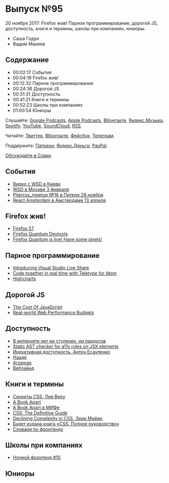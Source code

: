# Выпуск №95

20 ноября 2017: Firefox жив! Парное программирование, дорогой JS, доступность, книги и термины, школы при компаниях, юниоры.

- Саша Годун
- Вадим Макеев

## Содержание

- 00:02:17 События
- 00:04:19 Firefox жив!
- 00:12:32 Парное программирование
- 00:24:36 Дорогой JS
- 00:31:31 Доступность
- 00:41:21 Книги и термины
- 00:52:23 Школы при компаниях
- 01:00:54 Юниоры

Слушайте: [Google Podcasts](https://podcasts.google.com/?feed=aHR0cHM6Ly93ZWItc3RhbmRhcmRzLnJ1L3BvZGNhc3QvZmVlZC8), [Apple Podcasts](https://podcasts.apple.com/podcast/id1080500016), [ВКонтакте](https://vk.com/podcasts-32017543), [Яндекс.Музыка](https://music.yandex.ru/album/6245956), [Spotify](https://open.spotify.com/show/3rzAcADjpBpXt73L0epTjV), [YouTube](https://www.youtube.com/playlist?list=PLMBnwIwFEFHcwuevhsNXkFTcadeX5R1Go), [SoundCloud](https://soundcloud.com/web-standards), [RSS](https://web-standards.ru/podcast/feed/).

Читайте: [Твиттер](https://twitter.com/webstandards_ru), [ВКонтакте](https://vk.com/webstandards_ru), [Фейсбук](https://www.facebook.com/webstandardsru), [Телеграм](https://t.me/webstandards_ru).

Поддержите: [Патреон](https://www.patreon.com/webstandards_ru), [Яндекс.Деньги](https://money.yandex.ru/to/41001119329753), [PayPal](https://www.paypal.me/pepelsbey).

[Обсуждайте в Слаке](http://slack.web-standards.ru/).

## События

- [Видео с WSD в Киеве](https://www.youtube.com/playlist?list=PLMBnwIwFEFHcr7Ar9b6B29J-fXXOMZlOW)
- [WSD в Москве 3 февраля](https://wsd.events/2018/02/03/)
- [Pitercss_meetup №16 в Питере 28 ноября](https://pitercss.timepad.ru/event/613060/)
- [React Amsterdam в Амстердаме 13 апреля](https://react.amsterdam/)

## Firefox жив!

- [Firefox 57](http://tanalin.com/blog/2017/11/firefox-57/)
- [Firefox Quantum Devtools](http://hacks.mozilla.org/2017/09/developer-edition-devtools-update-now-with-photon-ui/)
- [Firefox Quantum is live! Have some pixels!](https://twitter.com/mart3ll/status/930435671143088128)

## Парное программирование

- [Introducing Visual Studio Live Share](https://code.visualstudio.com/blogs/2017/11/15/live-share)
- [Code together in real time with Teletype for Atom](https://blog.atom.io/2017/11/15/code-together-in-real-time-with-teletype-for-atom.html)
- [Highcharts](https://www.highcharts.com/)

## Дорогой JS

- [The Cost Of JavaScript](https://medium.com/p/84009f51e99e)
- [Real-world Web Performance Budgets](https://infrequently.org/2017/10/can-you-afford-it-real-world-web-performance-budgets/)

## Доступность

- [В интернете нет ни ступенек, ни пандусов](http://www.the-village.ru/village/business/opyt/257012-accessibility-yandex)
- [Static AST checker for a11y rules on JSX elements](https://github.com/evcohen/eslint-plugin-jsx-a11y)
- [Индуктивная доступность, Антон Есауленко](https://youtu.be/6RwBzVioy-o)
- [Наадя](https://soundcloud.com/naadiamusic)
- [Arzamas](http://arzamas.academy/)
- [Веблайнд](http://weblind.ru/)

## Книги и термины

- [Секреты CSS, Лия Веру](https://www.piter.com/collection/all/product/sekrety-css-idealnye-resheniya-ezhednevnyh-zadach)
- [A Book Apart](https://abookapart.com/)
- [A Book Apart в МИФе](https://www.mann-ivanov-ferber.ru/tag/category-book-apart/)
- [CSS: The Definitive Guide](http://shop.oreilly.com/product/0636920012726.do)
- [Declining Complexity in CSS, Эрик Мейер](http://meyerweb.com/eric/thoughts/2017/11/14/declining-complexity-in-css/)
- [Будет издана книга «CSS. Полное руководство»](http://shtonda.blogspot.ru/2017/09/css-definitive-guide-4ed-meyer-weyl.html)
- [Словари по фронтенду](https://github.com/web-standards-ru/dictionary)

## Школы при компаниях

- [Ночной фронтенд #10 ](https://medium.com/p/b349c398a25f)

## Юниоры
